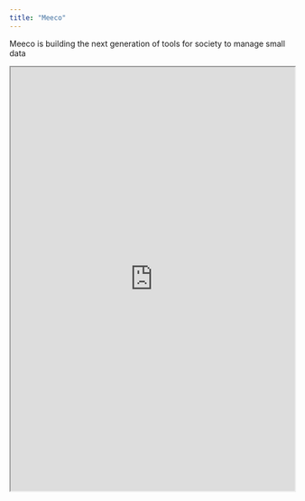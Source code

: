 ```yaml
---
title: "Meeco"
---
```


Meeco is building the next generation of tools for society to manage small data

<iframe height="750" width="100%" src="https://ewelton.github.io/ktest/wiki.html#Meeco"></iframe>
